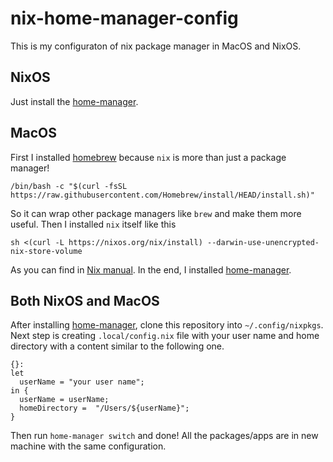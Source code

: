 # nix-home-manager-config

This is my configuraton of nix package manager in MacOS and NixOS.

## NixOS
Just install the [home-manager](https://github.com/nix-community/home-manager).

## MacOS
First I installed [homebrew](https://brew.sh/) because `nix` is more than just a package manager!

```
/bin/bash -c "$(curl -fsSL https://raw.githubusercontent.com/Homebrew/install/HEAD/install.sh)"
```

So it can wrap other package managers like `brew` and make them more useful.
Then I installed `nix` itself like this

```
sh <(curl -L https://nixos.org/nix/install) --darwin-use-unencrypted-nix-store-volume
```

As you can find in [Nix manual](https://nixos.org/manual/nix/stable/#sect-macos-installation).
In the end, I installed [home-manager](https://github.com/nix-community/home-manager).

## Both NixOS and MacOS
After installing [home-manager](https://github.com/nix-community/home-manager),
clone this repository into `~/.config/nixpkgs`. Next step is creating `.local/config.nix`
file with your user name and home directory with a content similar to the following one.

```
{}:
let
  userName = "your user name";
in {
  userName = userName;
  homeDirectory =  "/Users/${userName}";
}
```

Then run `home-manager switch` and done! All the packages/apps are in new machine with the same configuration.

